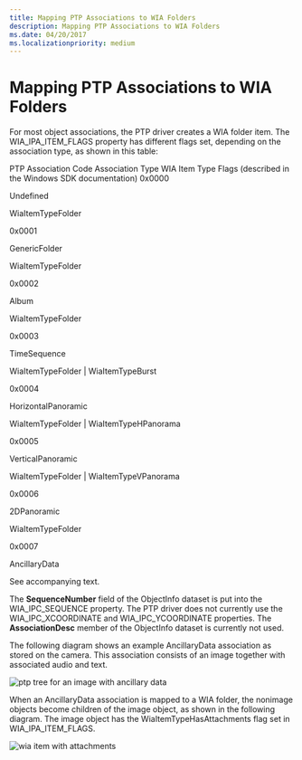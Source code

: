 ```yaml
---
title: Mapping PTP Associations to WIA Folders
description: Mapping PTP Associations to WIA Folders
ms.date: 04/20/2017
ms.localizationpriority: medium
---
```


# Mapping PTP Associations to WIA Folders





For most object associations, the PTP driver creates a WIA folder item. The WIA\_IPA\_ITEM\_FLAGS property has different flags set, depending on the association type, as shown in this table:

PTP Association Code
Association Type
WIA Item Type Flags
(described in the Windows SDK documentation)
0x0000

Undefined

WiaItemTypeFolder

0x0001

GenericFolder

WiaItemTypeFolder

0x0002

Album

WiaItemTypeFolder

0x0003

TimeSequence

WiaItemTypeFolder | WiaItemTypeBurst

0x0004

HorizontalPanoramic

WiaItemTypeFolder | WiaItemTypeHPanorama

0x0005

VerticalPanoramic

WiaItemTypeFolder | WiaItemTypeVPanorama

0x0006

2DPanoramic

WiaItemTypeFolder

0x0007

AncillaryData

See accompanying text.

 

The **SequenceNumber** field of the ObjectInfo dataset is put into the WIA\_IPC\_SEQUENCE property. The PTP driver does not currently use the WIA\_IPC\_XCOORDINATE and WIA\_IPC\_YCOORDINATE properties. The **AssociationDesc** member of the ObjectInfo dataset is currently not used.

The following diagram shows an example AncillaryData association as stored on the camera. This association consists of an image together with associated audio and text.

![ptp tree for an image with ancillary data](images/ptp.png)

When an AncillaryData association is mapped to a WIA folder, the nonimage objects become children of the image object, as shown in the following diagram. The image object has the WiaItemTypeHasAttachments flag set in WIA\_IPA\_ITEM\_FLAGS.

![wia item with attachments](images/wiaattch.png)

 

 




